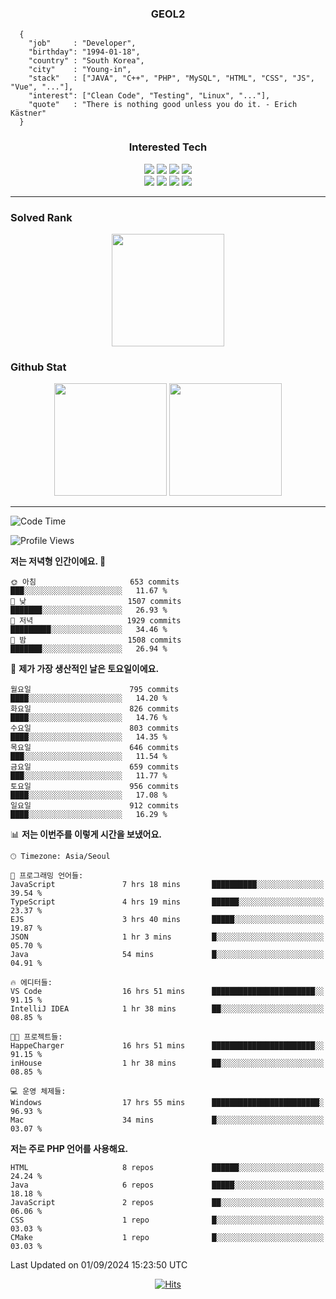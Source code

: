 <div align="center">

  ### GEOL2
</div>

```
  {
    "job"     : "Developer",
    "birthday": "1994-01-18",
    "country" : "South Korea",
    "city"    : "Young-in",
    "stack"   : ["JAVA", "C++", "PHP", "MySQL", "HTML", "CSS", "JS", "Vue", "..."],
    "interest": ["Clean Code", "Testing", "Linux", "..."], 
    "quote"   : "There is nothing good unless you do it. - Erich Kästner"
  }
  ```
  
<div align="center">
  
  ### Interested Tech
  
  <img src="https://img.shields.io/badge/CodeIgniter4-E34F26?style=flat-square&logo=codeigniter&logoColor=white">
    <img src="https://img.shields.io/badge/Laravel-F05340?style=flat-square&logo=Laravel&logoColor=white">
  <img src="https://img.shields.io/badge/SpringBoot-6DB33F?style=flat-square&logo=SpringBoot&logoColor=white">
  <img src="https://img.shields.io/badge/Express-000000?style=flat-square&logo=Express&logoColor=white">
  <br>
  <img src="https://img.shields.io/badge/Three.js-000000?style=flat-square&logo=Three.js&logoColor=white">
  <img src="https://img.shields.io/badge/JavaScript-F7DF1E?style=flat-square&logo=JavaScript&logoColor=black">
  <img src="https://img.shields.io/badge/TypeScript-007acc?style=flat-square&logo=TypeScript&logoColor=black">
  <img src="https://img.shields.io/badge/MySQL-4479A1?style=flat-square&logo=mysql&logoColor=white"><br>

</div>

------------

  ### Solved Rank
  
  <div align="center">
    <img height="180em" src="https://mazassumnida.wtf/api/v2/generate_badge?boj=geol2">
  </div>
  
  ### Github Stat 
  <div align="center">
    <img height="180em" src="https://github-readme-stats-git-masterrstaa-rickstaa.vercel.app/api?username=geol2&show_icons=true&theme=dark">
    <img height="180em" src="https://github-readme-stats-git-masterrstaa-rickstaa.vercel.app/api/top-langs/?username=geol2&show_icons=true&hide=css,scss,html&layout=compact&theme=dark&count_private=true&langs_count=8">
  </div>
  
------------

<!--START_SECTION:waka-->
![Code Time](http://img.shields.io/badge/Code%20Time-3%2C136%20hrs%2031%20mins-blue)

![Profile Views](http://img.shields.io/badge/Profile%20Views-140-blue)

**저는 저녁형 인간이에요. 🦉** 

```text
🌞 아침                     653 commits         ███░░░░░░░░░░░░░░░░░░░░░░   11.67 % 
🌆 낮　                     1507 commits        ███████░░░░░░░░░░░░░░░░░░   26.93 % 
🌃 저녁                     1929 commits        █████████░░░░░░░░░░░░░░░░   34.46 % 
🌙 밤　                     1508 commits        ███████░░░░░░░░░░░░░░░░░░   26.94 % 
```
📅 **제가 가장 생산적인 날은 토요일이에요.** 

```text
월요일                      795 commits         ████░░░░░░░░░░░░░░░░░░░░░   14.20 % 
화요일                      826 commits         ████░░░░░░░░░░░░░░░░░░░░░   14.76 % 
수요일                      803 commits         ████░░░░░░░░░░░░░░░░░░░░░   14.35 % 
목요일                      646 commits         ███░░░░░░░░░░░░░░░░░░░░░░   11.54 % 
금요일                      659 commits         ███░░░░░░░░░░░░░░░░░░░░░░   11.77 % 
토요일                      956 commits         ████░░░░░░░░░░░░░░░░░░░░░   17.08 % 
일요일                      912 commits         ████░░░░░░░░░░░░░░░░░░░░░   16.29 % 
```


📊 **저는 이번주를 이렇게 시간을 보냈어요.** 

```text
🕑︎ Timezone: Asia/Seoul

💬 프로그래밍 언어들: 
JavaScript               7 hrs 18 mins       ██████████░░░░░░░░░░░░░░░   39.54 % 
TypeScript               4 hrs 19 mins       ██████░░░░░░░░░░░░░░░░░░░   23.37 % 
EJS                      3 hrs 40 mins       █████░░░░░░░░░░░░░░░░░░░░   19.87 % 
JSON                     1 hr 3 mins         █░░░░░░░░░░░░░░░░░░░░░░░░   05.70 % 
Java                     54 mins             █░░░░░░░░░░░░░░░░░░░░░░░░   04.91 % 

🔥 에디터들: 
VS Code                  16 hrs 51 mins      ███████████████████████░░   91.15 % 
IntelliJ IDEA            1 hr 38 mins        ██░░░░░░░░░░░░░░░░░░░░░░░   08.85 % 

🐱‍💻 프로젝트들: 
HappeCharger             16 hrs 51 mins      ███████████████████████░░   91.15 % 
inHouse                  1 hr 38 mins        ██░░░░░░░░░░░░░░░░░░░░░░░   08.85 % 

💻 운영 체제들: 
Windows                  17 hrs 55 mins      ████████████████████████░   96.93 % 
Mac                      34 mins             █░░░░░░░░░░░░░░░░░░░░░░░░   03.07 % 
```

**저는 주로 PHP 언어를 사용해요.** 

```text
HTML                     8 repos             ██████░░░░░░░░░░░░░░░░░░░   24.24 % 
Java                     6 repos             █████░░░░░░░░░░░░░░░░░░░░   18.18 % 
JavaScript               2 repos             ██░░░░░░░░░░░░░░░░░░░░░░░   06.06 % 
CSS                      1 repo              █░░░░░░░░░░░░░░░░░░░░░░░░   03.03 % 
CMake                    1 repo              █░░░░░░░░░░░░░░░░░░░░░░░░   03.03 % 
```




 Last Updated on 01/09/2024 15:23:50 UTC
<!--END_SECTION:waka-->

<div align="center">
  
  [![Hits](https://hits.seeyoufarm.com/api/count/incr/badge.svg?url=https%3A%2F%2Fgithub.com%2Fgeol2&count_bg=%2379C83D&title_bg=%23555555&icon=myspace.svg&icon_color=%23E7E7E7&title=hits&edge_flat=false)](https://hits.seeyoufarm.com)
  
</div>

<!--
**Geol2/Geol2** is a ✨ _special_ ✨ repository because its `README.md` (this file) appears on your GitHub profile.

Here are some ideas to get you started:
- 🔭 I’m currently working on ...
- 🌱 I’m currently learning ...
- 👯 I’m looking to collaborate on ...
- 🤔 I’m looking for help with ...
- 💬 Ask me about ...
- 📫 How to reach me: ...
- 😄 Pronouns: ...
- ⚡ Fun fact: ...
-->
